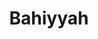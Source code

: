 ---
pid: ch381
title: Bahiyyah
location_transcription: City Hall
coordinates: "[-75.164326496087, 39.952576287578]"
zipcode: 
gen_neighborhood: 
neighborhood: 
outside_phl: 
age: '10'
age_range: 6-13
instagram: 
image_file_name: ch_381.jpg
proposal_transcription: 
topic: Unknown
topic_summary: '0'
type: Sculpture Statue
keywords_other: 
credit: 
image_labels: Girl standing or an platform.
twitter: 
facebook: 
permalink: "/monuments/ch381/"
layout: item-page
---